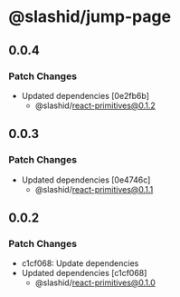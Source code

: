 # @slashid/jump-page

## 0.0.4

### Patch Changes

- Updated dependencies [0e2fb6b]
  - @slashid/react-primitives@0.1.2

## 0.0.3

### Patch Changes

- Updated dependencies [0e4746c]
  - @slashid/react-primitives@0.1.1

## 0.0.2

### Patch Changes

- c1cf068: Update dependencies
- Updated dependencies [c1cf068]
  - @slashid/react-primitives@0.1.0
